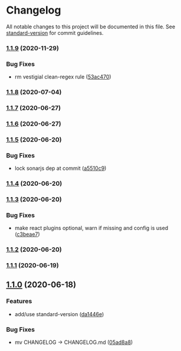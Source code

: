 # Changelog

All notable changes to this project will be documented in this file. See [standard-version](https://github.com/conventional-changelog/standard-version) for commit guidelines.

### [1.1.9](https://github.com/optinull/eslint-config/compare/v1.1.8...v1.1.9) (2020-11-29)


### Bug Fixes

* rm vestigial clean-regex rule ([53ac470](https://github.com/optinull/eslint-config/commit/53ac4705b102178a0c6774b97d45f4e52ac038b4))

### [1.1.8](https://github.com/f3rno/eslint-config/compare/v1.1.7...v1.1.8) (2020-07-04)

### [1.1.7](https://github.com/f3rno/eslint-config/compare/v1.1.6...v1.1.7) (2020-06-27)

### [1.1.6](https://github.com/f3rno/eslint-config/compare/v1.1.5...v1.1.6) (2020-06-27)

### [1.1.5](https://github.com/f3rno/eslint-config/compare/v1.1.4...v1.1.5) (2020-06-20)


### Bug Fixes

* lock sonarjs dep at commit ([a5510c9](https://github.com/f3rno/eslint-config/commit/a5510c91c1a1e1596f5591c2c253d5c3988c5608))

### [1.1.4](https://github.com/f3rno/eslint-config/compare/v1.1.3...v1.1.4) (2020-06-20)

### [1.1.3](https://github.com/f3rno/eslint-config/compare/v1.1.2...v1.1.3) (2020-06-20)


### Bug Fixes

* make react plugins optional, warn if missing and config is used ([c3beae7](https://github.com/f3rno/eslint-config/commit/c3beae78594d41886497159a9e8a21fd4dc201ba))

### [1.1.2](https://github.com/f3rno/eslint-config/compare/v1.1.1...v1.1.2) (2020-06-20)

### [1.1.1](https://github.com/f3rno/eslint-config/compare/v1.1.0...v1.1.1) (2020-06-19)

## [1.1.0](https://github.com/f3rno/eslint-config/compare/v1.0.0...v1.1.0) (2020-06-18)


### Features

* add/use standard-version ([da1446e](https://github.com/f3rno/eslint-config/commit/da1446e0f670ca335d8a667aded6d016109cc03f))


### Bug Fixes

* mv CHANGELOG -> CHANGELOG.md ([05ad8a8](https://github.com/f3rno/eslint-config/commit/05ad8a881fd5407a67eeda9eefba6887bcd0b473))
